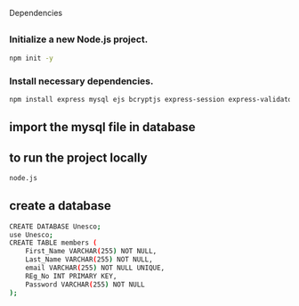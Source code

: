 Dependencies
## 
### Initialize a new Node.js project.
```bash
npm init -y
```
### Install necessary dependencies.
```bash
npm install express mysql ejs bcryptjs express-session express-validator
```
## import the mysql file in database
## to run the project locally
```bash
node.js
```
## create a database
```bash
CREATE DATABASE Unesco;
use Unesco;
CREATE TABLE members (
    First_Name VARCHAR(255) NOT NULL,
    Last_Name VARCHAR(255) NOT NULL,
    email VARCHAR(255) NOT NULL UNIQUE,
    REg_No INT PRIMARY KEY,
    Password VARCHAR(255) NOT NULL
);
```

